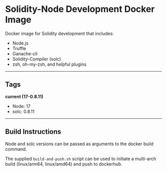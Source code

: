 # Solidity-Node Development Docker Image

Docker image for Solidity development that includes:
- Node.js
- Truffle
- Ganache-cli
- Solidity-Compiler (solc)
- zsh, oh-my-zsh, and helpful plugins

---

## Tags

<b>current (17-0.8.11)</b>
- Node: 17
- solc: 0.8.11

---

## Build Instructions

Node and solc versions can be passed as arguments to the docker build command.

The supplied `build-and-push.sh` script can be used to initiate a multi-arch build (linux/arm64, linux/amd64) and push to dockerhub.